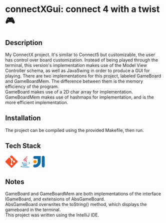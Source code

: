 # connectXGui: connect 4 with a twist  🎮 
<h2>Description</h2>
My ConnectX project. It's similar to Connect5 but customizable, the user has control over board customization. Instead of being played through the terminal, this version's implementation makes use of the Model View Controller schema, as well as JavaSwing in order to produce a GUI for playing. There are two implementations for this project, labeled GameBoard and GameBoardMem. The difference between them is the memory efficiency of the program.
<br>
GameBoard makes use of a 2D char array for implementation.
<br>
GameBoardMem makes use of hashmaps for implementation, and is the more efficient implementation.
<br>

<h2>Installation</h2>
The project can be compiled using the provided Makefile, then run.
<br>
<h2>Tech Stack</h2>
<div id ="badges">
  <img src="https://github.com/devicons/devicon/blob/master/icons/git/git-original.svg" title="Git" alt="Git" width="40" height="40">
  <img src="https://github.com/devicons/devicon/blob/master/icons/java/java-original.svg" title="Java" alt="Java" width="40" height="40">
  <img src="https://github.com/devicons/devicon/blob/master/icons/intellij/intellij-original.svg" title="intelliJ" alt="intelliJ" width="40" height="40">
</div>
<h2>Notes</h2>
GameBoard and GameBoardMem are both implementations of the interface IGameBoard, and extensions of AbsGameBoard. 
<br>
AbsGameBoard overwrites the toString() method, which displays the gameboard in the terminal.
<br>
This project was written using the IntelliJ IDE.
<br>
